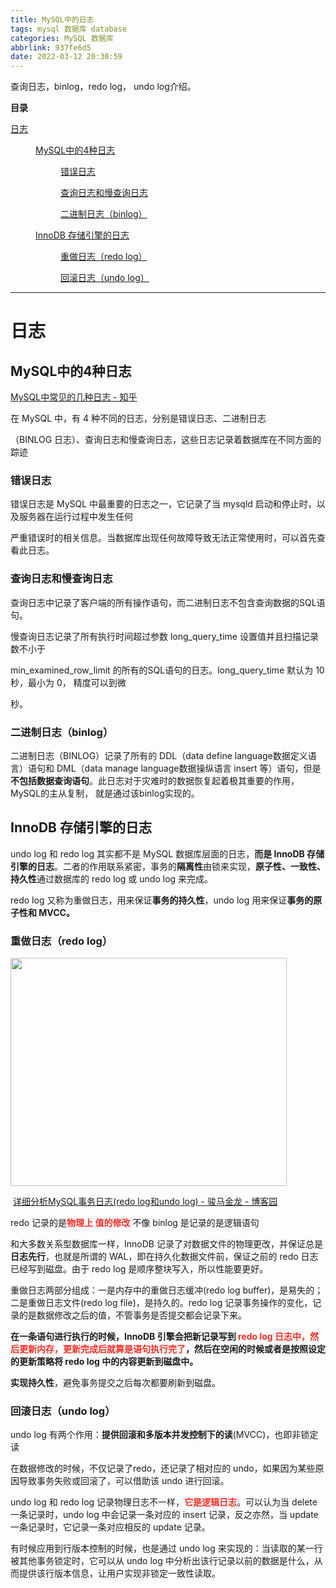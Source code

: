 ```yaml
---
title: MySQL中的日志
tags: mysql 数据库 database
categories: MySQL 数据库
abbrlink: 937fe6d5
date: 2022-03-12 20:30:59
---
```


<!--more-->

<p>查询日志，binlog，redo log， undo log介绍。</p>

<p id="main-toc"><strong>目录</strong></p>

<p id="%E6%97%A5%E5%BF%97-toc" style="margin-left:0px;"><a href="#%E6%97%A5%E5%BF%97">日志</a></p>

<p id="MySQL%E4%B8%AD%E7%9A%844%E7%A7%8D%E6%97%A5%E5%BF%97-toc" style="margin-left:40px;"><a href="#MySQL%E4%B8%AD%E7%9A%844%E7%A7%8D%E6%97%A5%E5%BF%97">MySQL中的4种日志</a></p>

<p id="%E9%94%99%E8%AF%AF%E6%97%A5%E5%BF%97-toc" style="margin-left:80px;"><a href="#%E9%94%99%E8%AF%AF%E6%97%A5%E5%BF%97">错误日志</a></p>

<p id="%E6%9F%A5%E8%AF%A2%E6%97%A5%E5%BF%97%E5%92%8C%E6%85%A2%E6%9F%A5%E8%AF%A2%E6%97%A5%E5%BF%97-toc" style="margin-left:80px;"><a href="#%E6%9F%A5%E8%AF%A2%E6%97%A5%E5%BF%97%E5%92%8C%E6%85%A2%E6%9F%A5%E8%AF%A2%E6%97%A5%E5%BF%97">查询日志和慢查询日志</a></p>

<p id="%E4%BA%8C%E8%BF%9B%E5%88%B6%E6%97%A5%E5%BF%97%EF%BC%88binlog%EF%BC%89-toc" style="margin-left:80px;"><a href="#%E4%BA%8C%E8%BF%9B%E5%88%B6%E6%97%A5%E5%BF%97%EF%BC%88binlog%EF%BC%89">二进制日志（binlog）</a></p>

<p id="InnoDB%20%E5%AD%98%E5%82%A8%E5%BC%95%E6%93%8E%E7%9A%84%E6%97%A5%E5%BF%97-toc" style="margin-left:40px;"><a href="#InnoDB%20%E5%AD%98%E5%82%A8%E5%BC%95%E6%93%8E%E7%9A%84%E6%97%A5%E5%BF%97">InnoDB 存储引擎的日志</a></p>

<p id="%E9%87%8D%E5%81%9A%E6%97%A5%E5%BF%97%EF%BC%88redo%20log%EF%BC%89-toc" style="margin-left:80px;"><a href="#%E9%87%8D%E5%81%9A%E6%97%A5%E5%BF%97%EF%BC%88redo%20log%EF%BC%89">重做日志（redo log）</a></p>

<p id="%E5%9B%9E%E6%BB%9A%E6%97%A5%E5%BF%97%EF%BC%88undo%20log%EF%BC%89-toc" style="margin-left:80px;"><a href="#%E5%9B%9E%E6%BB%9A%E6%97%A5%E5%BF%97%EF%BC%88undo%20log%EF%BC%89">回滚日志（undo log）</a></p>

<hr id="hr-toc" /><p></p>

<h1 id="%E6%97%A5%E5%BF%97">日志</h1>

<h2 id="MySQL%E4%B8%AD%E7%9A%844%E7%A7%8D%E6%97%A5%E5%BF%97">MySQL中的4种日志</h2>

<p><a data-link-icon="https://csdnimg.cn/release/blog_editor_html/release2.0.8/ckeditor/plugins/CsdnLink/icons/icon-default.png?t=M276" data-link-title="MySQL中常见的几种日志 - 知乎" href="https://zhuanlan.zhihu.com/p/150105821?from_voters_page=true" title="MySQL中常见的几种日志 - 知乎">MySQL中常见的几种日志 - 知乎</a></p>

<p>在 MySQL 中，有 4 种不同的日志，分别是错误日志、二进制日志</p>

<p>（BINLOG 日志）、查询日志和慢查询日志，这些日志记录着数据库在不同方面的踪迹</p>

<h3 id="%E9%94%99%E8%AF%AF%E6%97%A5%E5%BF%97">错误日志</h3>

<p>错误日志是 MySQL 中最重要的日志之一，它记录了当 mysqld 启动和停止时，以及服务器在运行过程中发生任何</p>

<p>严重错误时的相关信息。当数据库出现任何故障导致无法正常使用时，可以首先查看此日志。</p>

<h3 id="%E6%9F%A5%E8%AF%A2%E6%97%A5%E5%BF%97%E5%92%8C%E6%85%A2%E6%9F%A5%E8%AF%A2%E6%97%A5%E5%BF%97">查询日志和慢查询日志</h3>

<p>查询日志中记录了客户端的所有操作语句，而二进制日志不包含查询数据的SQL语句。</p>

<p>慢查询日志记录了所有执行时间超过参数 long_query_time 设置值并且扫描记录数不小于</p>

<p>min_examined_row_limit 的所有的SQL语句的日志。long_query_time 默认为 10 秒，最小为 0， 精度可以到微</p>

<p>秒。</p>

<h3 id="%E4%BA%8C%E8%BF%9B%E5%88%B6%E6%97%A5%E5%BF%97%EF%BC%88binlog%EF%BC%89">二进制日志（binlog）</h3>

<p>二进制日志（BINLOG）记录了所有的 DDL（data define language数据定义语言）语句和 DML（data manage language数据操纵语言 insert 等）语句，但是<strong>不包括数据查询语句</strong>。此日志对于灾难时的数据恢复起着极其重要的作用，MySQL的主从复制， 就是通过该binlog实现的。</p>

<p></p>

<h2 id="InnoDB%20%E5%AD%98%E5%82%A8%E5%BC%95%E6%93%8E%E7%9A%84%E6%97%A5%E5%BF%97">InnoDB 存储引擎的日志</h2>

<p>undo log 和 redo log 其实都不是 MySQL 数据库层面的日志，<strong>而是 InnoDB 存储引擎的日志</strong>。二者的作用联系紧密，事务的<strong>隔离性</strong>由锁来实现，<strong>原子性、一致性、持久性</strong>通过数据库的 redo log 或 undo log 来完成。</p>

<p>redo log 又称为重做日志，用来保证<strong>事务的持久性</strong>，undo log 用来保证<strong>事务的原子性和 MVCC。</strong></p>

<h3 id="%E9%87%8D%E5%81%9A%E6%97%A5%E5%BF%97%EF%BC%88redo%20log%EF%BC%89">重做日志（redo log）</h3>

<p><img alt="" height="365" src="https://img-blog.csdnimg.cn/b6cac92f30e34cd6b67dabe3b015563c.png?x-oss-process=image/watermark,type_d3F5LXplbmhlaQ,shadow_50,text_Q1NETiBAdHJpZ2dlcjMzMw==,size_13,color_FFFFFF,t_70,g_se,x_16" width="442" /></p>

<p> <a data-link-icon="https://csdnimg.cn/release/blog_editor_html/release2.0.8/ckeditor/plugins/CsdnLink/icons/icon-default.png?t=M276" data-link-title="详细分析MySQL事务日志(redo log和undo log) - 骏马金龙 - 博客园" href="https://www.cnblogs.com/f-ck-need-u/archive/2018/05/08/9010872.html" title="详细分析MySQL事务日志(redo log和undo log) - 骏马金龙 - 博客园">详细分析MySQL事务日志(redo log和undo log) - 骏马金龙 - 博客园</a></p>

<p>redo 记录的是<strong><span style="color:#fe2c24;">物理上 值的修改</span></strong> 不像 binlog 是记录的是逻辑语句</p>

<p>和大多数关系型数据库一样，InnoDB 记录了对数据文件的物理更改，并保证总是<strong>日志先行</strong>，也就是所谓的 WAL，即在持久化数据文件前，保证之前的 redo 日志已经写到磁盘。由于 redo log 是顺序整块写入，所以性能要更好。</p>

<p>重做日志两部分组成：一是内存中的重做日志缓冲(redo log buffer)，是易失的；二是重做日志文件(redo log file)，是持久的。redo log 记录事务操作的变化，记录的是数据修改之后的值，不管事务是否提交都会记录下来。</p>

<p><strong>在一条语句进行执行的时候，InnoDB 引擎会把新记录写到<span style="color:#fe2c24;"> redo log 日志中，然后更新内存，更新完成后就算是语句执行完了</span>，然后在空闲的时候或者是按照设定的更新策略将 redo log 中的内容更新到磁盘中。</strong></p>

<p><strong>实现持久性</strong>，避免事务提交之后每次都要刷新到磁盘。</p>

<p></p>

<h3 id="%E5%9B%9E%E6%BB%9A%E6%97%A5%E5%BF%97%EF%BC%88undo%20log%EF%BC%89">回滚日志（undo log）</h3>

<p>undo log 有两个作用：<strong>提供回滚和多版本并发控制下的读</strong>(MVCC)，也即非锁定读</p>

<p>在数据修改的时候，不仅记录了redo，还记录了相对应的 undo，如果因为某些原因导致事务失败或回滚了，可以借助该 undo 进行回滚。</p>

<p>undo log 和 redo log 记录物理日志不一样，<strong><span style="color:#fe2c24;">它是逻辑日志</span></strong>。可以认为当 delete 一条记录时，undo log 中会记录一条对应的 insert 记录，反之亦然，当 update 一条记录时，它记录一条对应相反的 update 记录。</p>

<p>有时候应用到行版本控制的时候，也是通过 undo log 来实现的：当读取的某一行被其他事务锁定时，它可以从 undo log 中分析出该行记录以前的数据是什么，从而提供该行版本信息，让用户实现非锁定一致性读取。</p>

<p></p>

<p></p>
